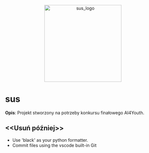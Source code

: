 <p align="center">
  <img src="https://user-images.githubusercontent.com/81438101/170553249-70f27bda-f909-40f4-be1d-85f551f6c3de.png" width="250px" alt="sus_logo">
</p>

# sus
**Opis**: Projekt stworzony na potrzeby konkursu finałowego AI4Youth.

## <<Usuń później>>
- Use 'black' as your python formatter.
- Commit files using the vscode built-in Git
